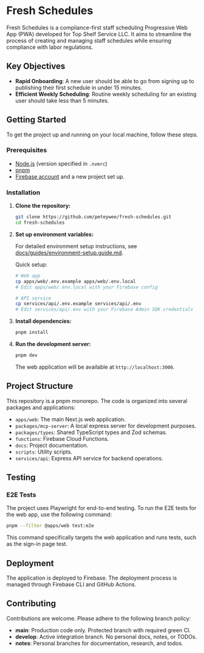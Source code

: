 # Fresh Schedules

Fresh Schedules is a compliance-first staff scheduling Progressive Web App (PWA) developed for Top Shelf Service LLC. It aims to streamline the process of creating and managing staff schedules while ensuring compliance with labor regulations.

## Key Objectives

- **Rapid Onboarding**: A new user should be able to go from signing up to publishing their first schedule in under 15 minutes.
- **Efficient Weekly Scheduling**: Routine weekly scheduling for an existing user should take less than 5 minutes.

## Getting Started

To get the project up and running on your local machine, follow these steps.

### Prerequisites

- [Node.js](https://nodejs.org/) (version specified in `.nvmrc`)
- [pnpm](https://pnpm.io/)
- [Firebase account](https://firebase.google.com/) and a new project set up.

### Installation

1. **Clone the repository:**

    ```bash
    git clone https://github.com/peteywee/fresh-schedules.git
    cd fresh-schedules
    ```
2.  **Set up environment variables:**
    
    For detailed environment setup instructions, see [docs/guides/environment-setup.guide.md](docs/guides/environment-setup.guide.md).
    
    Quick setup:
    ```bash
    # Web app
    cp apps/web/.env.example apps/web/.env.local
    # Edit apps/web/.env.local with your Firebase config
    
    # API service
    cp services/api/.env.example services/api/.env
    # Edit services/api/.env with your Firebase Admin SDK credentials
    ```

3. **Install dependencies:**

    ```bash
    pnpm install
    ```

4. **Run the development server:**

    ```bash
    pnpm dev
    ```

    The web application will be available at `http://localhost:3000`.

## Project Structure

This repository is a pnpm monorepo. The code is organized into several packages and applications:

-   `apps/web`: The main Next.js web application.
-   `packages/mcp-server`: A local express server for development purposes.
-   `packages/types`: Shared TypeScript types and Zod schemas.
-   `functions`: Firebase Cloud Functions.
-   `docs`: Project documentation.
-   `scripts`: Utility scripts.
-   `services/api`: Express API service for backend operations.

## Testing

### E2E Tests

The project uses Playwright for end-to-end testing. To run the E2E tests for the web app, use the following command:

```bash
pnpm --filter @apps/web test:e2e
```

This command specifically targets the web application and runs tests, such as the sign-in page test.

## Deployment

The application is deployed to Firebase. The deployment process is managed through Firebase CLI and GitHub Actions.

## Contributing

Contributions are welcome. Please adhere to the following branch policy:

- **main**: Production code only. Protected branch with required green CI.
- **develop**: Active integration branch. No personal docs, notes, or TODOs.
- **notes**: Personal branches for documentation, research, and todos.
